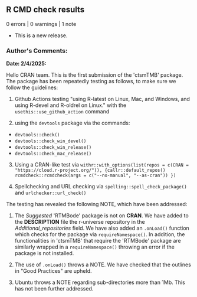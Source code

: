 ## R CMD check results

0 errors | 0 warnings | 1 note

* This is a new release.

### Author's Comments:

**Date: 2/4/2025:**

Hello CRAN team. This is the first submission of the 'ctsmTMB' package. The package has been repeatedly testing as follows, to make sure we follow the guidelines:

  1) Github Actions testing "using R-latest on Linux, Mac, and Windows, and using R-devel and R-oldrel on Linux."
      with the `usethis::use_github_action` command
      
  2) using  the `devtools` package via the commands: 
  - `devtools::check()`
  - `devtools::check_win_devel()`
  - `devtools::check_win_release()`
  - `devtools::check_mac_release()`

  3) Using a CRAN-like test via
  `withr::with_options(list(repos = c(CRAN = "https://cloud.r-project.org/")), {callr::default_repos() rcmdcheck::rcmdcheck(args = c("--no-manual", "--as-cran")) })`

  4) Spellchecking and URL checking via
  `spelling::spell_check_package()` and `urlchecker::url_check()`

The testing has revealed the following NOTE, which have been addressed:

  1)  The *Suggested* 'RTMBode' package is not on **CRAN**. We have added to the **DESCRIPTION** file the r-universe repository in the *Additional_repositories* field. 
  We have also added an `.onLoad()` function which checks for the package via `requireNamespace()`. In addition, the functionalities in 'ctsmTMB' that require the 'RTMBode' package are similarly wrapped in a `requireNamespace()` throwing an error if the package is not installed.

  2) The use of `.onLoad()` throws a NOTE. We have checked that the outlines in "Good Practices" are upheld.

  3) Ubuntu throws a NOTE regarding sub-directories more than 1Mb. This has not been further addressed.


                        
